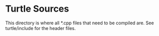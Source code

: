 # Turtle Sources

This directory is where all \*.cpp files that need to be compiled are. See turtle/include for the header files.
